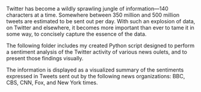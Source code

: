 Twitter has become a wildly sprawling jungle of information—140 characters at a time. Somewhere between 350 million and 500 million tweets are estimated to be sent out per day. With such an explosion of data, on Twitter and elsewhere, it becomes more important than ever to tame it in some way, to concisely capture the essence of the data.

The following folder includes my created Python script designed to perform a sentiment analysis of the Twitter activity of various news oulets, and to present those findings visually.

The information is displayed as a visualized summary of the sentiments expressed in Tweets sent out by the following news organizations: BBC, CBS, CNN, Fox, and New York times.
